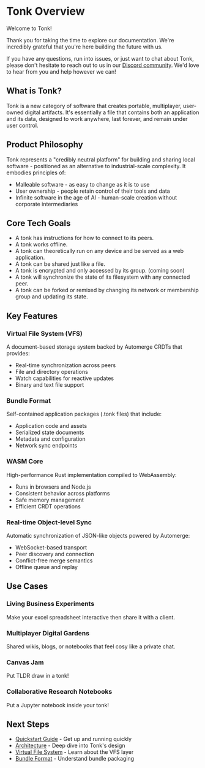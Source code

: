 # Tonk Overview

Welcome to Tonk!

Thank you for taking the time to explore our documentation. We're incredibly grateful that you're
here building the future with us.

If you have any questions, run into issues, or just want to chat about Tonk, please don't hesitate
to reach out to us in our [Discord community](https://discord.com/invite/cHqkYpRE). We'd love to
hear from you and help however we can!

## What is Tonk?

Tonk is a new category of software that creates portable, multiplayer, user-owned digital artifacts.
It's essentially a file that contains both an application and its data, designed to work anywhere,
last forever, and remain under user control.

## Product Philosophy

Tonk represents a "credibly neutral platform" for building and sharing local software - positioned
as an alternative to industrial-scale complexity. It embodies principles of:

- Malleable software - as easy to change as it is to use
- User ownership - people retain control of their tools and data
- Infinite software in the age of AI - human-scale creation without corporate intermediaries

## Core Tech Goals

- A tonk has instructions for how to connect to its peers.
- A tonk works offline.
- A tonk can theoretically run on any device and be served as a web application.
- A tonk can be shared just like a file.
- A tonk is encrypted and only accessed by its group. (coming soon)
- A tonk will synchronize the state of its filesystem with any connected peer.
- A tonk can be forked or remixed by changing its network or membership group and updating its
  state.

## Key Features

### Virtual File System (VFS)

A document-based storage system backed by Automerge CRDTs that provides:

- Real-time synchronization across peers
- File and directory operations
- Watch capabilities for reactive updates
- Binary and text file support

### Bundle Format

Self-contained application packages (.tonk files) that include:

- Application code and assets
- Serialized state documents
- Metadata and configuration
- Network sync endpoints

### WASM Core

High-performance Rust implementation compiled to WebAssembly:

- Runs in browsers and Node.js
- Consistent behavior across platforms
- Safe memory management
- Efficient CRDT operations

### Real-time Object-level Sync

Automatic synchronization of JSON-like objects powered by Automerge:

- WebSocket-based transport
- Peer discovery and connection
- Conflict-free merge semantics
- Offline queue and replay

## Use Cases

### Living Business Experiments

Make your excel spreadsheet interactive then share it with a client.

### Multiplayer Digital Gardens

Shared wikis, blogs, or notebooks that feel cosy like a private chat.

### Canvas Jam

Put TLDR draw in a tonk!

### Collaborative Research Notebooks

Put a Jupyter notebook inside your tonk!

## Next Steps

- [Quickstart Guide](./quickstart.md) - Get up and running quickly
- [Architecture](./architecture.md) - Deep dive into Tonk's design
- [Virtual File System](./vfs.md) - Learn about the VFS layer
- [Bundle Format](./bundles.md) - Understand bundle packaging

